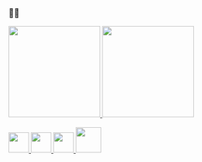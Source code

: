 ### 👋👋

<link rel="stylesheet" href="https://cdn.jsdelivr.net/gh/devicons/devicon@latest/devicon.min.css">

<div>
  <a href="https://github.com/LucasCelestino">
  <img height="180em" src="https://github-readme-stats.vercel.app/api?username=LucasCelestino&show_icons=true&theme=midnight-purple&include_all_commits=true&count_private=true"/>
  <img height="180em" src="https://github-readme-stats.vercel.app/api/top-langs/?username=LucasCelestino&layout=compact&langs_count=7&theme=midnight-purple"/>
</div>
  
<div><br>
  <img width="40" src="https://cdn.jsdelivr.net/gh/devicons/devicon/icons/php/php-plain.svg" />
  <img width="40" src="https://cdn.jsdelivr.net/gh/devicons/devicon/icons/csharp/csharp-plain.svg" />
  <img width="40" src="https://cdn.jsdelivr.net/gh/devicons/devicon/icons/javascript/javascript-original.svg">
  <img width="50" src="https://cdn.jsdelivr.net/gh/devicons/devicon/icons/mysql/mysql-original-wordmark.svg" />
</div>
